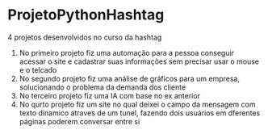 # ProjetoPythonHashtag
4 projetos desenvolvidos no curso da hashtag
  1. No primeiro projeto fiz uma automação para a pessoa conseguir acessar o site e cadastrar suas informações sem precisar usar o mouse e o telcado
  2. No segundo projeto fiz uma análise de gráficos para um empresa, solucionando o problema da demanda dos cliente
  3. No terceiro projeto fiz uma IA com base no ex anterior
  4. No qurto projeto fiz um site no qual deixei o campo da mensagem com texto dinamico atraves de um tunel, fazendo dois usuários em dferentes páginas poderem conversar entre si
